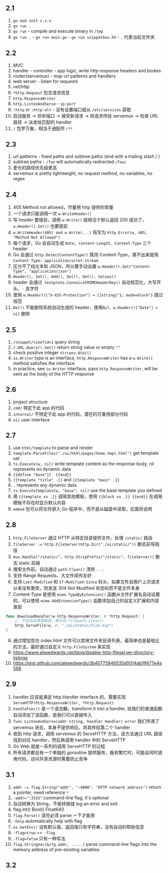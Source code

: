 ## 2.1

1. `go mod init x.x.x`
2. `go run .`
3. `go run` - compile and execute binary in `/tmp`
4. `go run .` - `go run main.go` - `go run snippetbox.hh` - `.` 代表当前文件夹

## 2.2

1. MVC
2. handler - controller - app logic, write http response headers and bodies
3. router(servemux) - map url patterns and handlers
4. web server - listen for requests
5. net/http
6. `*http.Request` 包含请求信息
7. `http.ResponseWriter`
8. `http.ListenAndServe` - `ip:port`
9. `:http` or `:http-alt` - 没有设置端口就从 `/etc/services` 获取
10. 启动服务 -> 侦听端口 -> 接受新请求 -> 将请求传给 servemux -> 检查 URL 路径 -> 派发给匹配的 handler
11. `/` 包罗万象，相当于通配符 `/**`

## 2.3

1. url patterns - fixed paths and subtree paths (end with a trailing slash / )
2. subtree paths - `/foo` will automatically redirected `/foo/`
3. 更长的路径优先级更高
4. servemux is pretty lightweight, no request method, no variables, no regex

## 2.4

1. 405 Method not allowed，尽量用 http 提供的常量
2. 一个请求只能调用一次 `w.WriteHeader()`
3. 写 header 要提前，调用 `w.Write()` 就相当于默认返回 200 成功了，`w.Header().Set()` 也要提前
4. `w.WriteHeader(405) and w.Write(...)` 简写为 `http.Error(w, 405, "Method Not Allowed")`
5. 每个请求，Go 会自动生成 `Date, Content-Length, Content-Type` 三个 header
6. Go 会通过 `http.DetectContentType()` 猜测 Content-Type，猜不出来就用 `Content-Type: application/octet-stream`
7. 区分不了纯文本和 JSON，所以要手动设置 `w.Header().Set("Content-Type", "application/json")`
8. `Header(), Set(), Add(), Del(), Get(), Values()`
9. header 会通过` textproto.CanonicalMIMEHeaderKey()` 自动规范化，大写开头，`-` 连字符
10. 使用 `w.Header()["X-XSS-Protection"] = []string{"1; mode=block"}` 跳过规范
11. `Del()` 不能删除系统自动生成的 header，使用`Nil，w.Header()["Date"] = nil` 删除

## 2.5

1. `/snippet/view?id=1` query string
2. `r.URL.Query().Get()` return string value or empty `""`
3. check positive integer `strconv.Atoi()`
4. `io.Writer` type is an interface, `http.ResponseWriter` has a `w.Write()` method satisfies the interface
5. in practice, see `io.Writer` interface, pass `http.ResponseWriter`, will be sent as the body of the HTTP response

## 2.6

1. project structure
2. `cmd/` 特定于此 app 的代码
3. `internal/` 不特定于此 app 的代码，潜在的可重用部分代码
4. `ui/` user interface

## 2.7

1. use `html/template` to parse and render
2. `template.ParseFiles("./ui/html/pages/home.tmpl.html")` get template set
3. `ts.Execute(w, nil)` write template content as the response body, nil represents no dynamic data
4. `{{define "base"}}  {{end}}`
5. `{{template "title" .}}` and `{{template "main" .}}`
6. `.` represents any dynamic data
7. `ts.ExecuteTemplate(w, "base", nil)` use the base template you defined
8. 用 `{{template xx .}}` 调用其他模板，使用 `{{block xx .}} {{end}}` 在调用模板不存在时显示默认内容
9. `embed` 包可以将文件嵌入 Go 程序中，而不是从磁盘中读取，后面将说明

## 2.8

1. `http.FileServer` 通过 HTTP 从特定目录提供文件，处理 `/static/` 路由
2. `fileServer := http.FileServer(http.Dir("./ui/static/"))` 删去前导路径
3. `mux.Handle("/static/", http.StripPrefix("/static", fileServer))` 删去 static 前缀
4. 搜索文件前，自动通过 `path.Clean()` 清除 `.` `..`
5. 支持 Range Requests，大文件续传友好
6. 支持 `Last-Modified` 和 `If-Modified-Since` 标头，如果文件自用户上次请求以来没有更改，则发送 304 Not Modified 状态码而不是文件本身
7. Content-Type 是使用 `mime.TypeByExtension()` 函数从文件扩展名自动设置的，可以使用 `mime.AddExtensionType()` 函数添加自己的自定义扩展和内容类型

```go
func downloadHandler(w http.ResponseWriter, r *http.Request) {
    // 不会自动清理路径，需手动 filepath.Clean()
    http.ServeFile(w, r, "./ui/static/file.zip")
}
```

8. 通过增加空白 index.html 文件可以禁用文件夹目录列表，最简单也是最啥比的方法，最好通过自定义 `http.FileSystem` 来实现
9. https://www.alexedwards.net/blog/disable-http-fileserver-directory-listings
10. https://gist.github.com/alexedwards/3b40775846535d0014ab1ff477e4a568

## 2.9

1. handler 应该是满足 http.Handler interface 的，需要实现 `ServeHTTP(http.ResponseWriter, *http.Request)`
2. `handleFunc()` 是一个语法糖，transform it into a handler, 给我们的普通函数自动添加了该函数，是我们可以直接传入
3. `func ListenAndServe(addr string, handler Handler) error` 我们传递了 servemux 进去，本身不提供响应，将其传给第二个 handler
4. 收到 http 请求，调用 servemux 的 ServeHTTP 方法，该方法通过 URL 路径找到对应 handler，然后再调用 handler 中的 ServeHTTP
5. Go Web 就是一系列的调用 ServeHTTP 的过程
6. 所有请求都会有一个单独的 goroutine 提供服务，服务繁忙时，可能会同时调用代码，访问共享资源时需要防止竞争

## 3.1

1. `addr := flag.String("addr", ":4000", "HTTP network address")` return a pointer, need reference `*`
2. `-addr=":3333"` command-line flag, it's optional
3. 自动转换为 String，不能转换就 log an error and exit
4. flag.Int() Bool() Float64()
5. `flag.Parse()` 读完必须 parse 一下才能用
6. `-help` automatically help with flag
7. `os.GetEnv()` 没有默认值，返回值只有字符串，没有自动的帮助信息
8. `-flag=true` == `-flag`
9. `-flag=false` 只有一种写法
10. `flag.StringVar(&cfg.addr, .....)` parse command-line flags into the memory address of pre-existing variables

## 3.2

